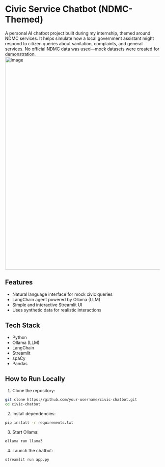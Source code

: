 # Civic Service Chatbot (NDMC-Themed)

A personal AI chatbot project built during my internship, themed around NDMC services. It helps simulate how a local government assistant might respond to citizen queries about sanitation, complaints, and general services. No official NDMC data was used—mock datasets were created for demonstration.
<img width="1314" height="692" alt="Image" src="https://github.com/user-attachments/assets/1722734d-fe42-4461-b27e-dae73c4cb8b4" />
## Features
- Natural language interface for mock civic queries
- LangChain agent powered by Ollama (LLM)
- Simple and interactive Streamlit UI
- Uses synthetic data for realistic interactions

## Tech Stack
- Python
- Ollama (LLM)
- LangChain
- Streamlit
- spaCy
- Pandas

## How to Run Locally

1. Clone the repository:
```bash
git clone https://github.com/your-username/civic-chatbot.git
cd civic-chatbot
```

2. Install dependencies:
```bash
pip install -r requirements.txt
```

3. Start Ollama:
```bash
ollama run llama3
```

4. Launch the chatbot:
```bash
streamlit run app.py
```
